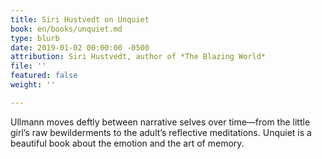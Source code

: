 ```yaml
---
title: Siri Hustvedt on Unquiet
book: en/books/unquiet.md
type: blurb
date: 2019-01-02 00:00:00 -0500
attribution: Siri Hustvedt, author of *The Blazing World*
file: ''
featured: false
weight: ''

---
```

Ullmann moves deftly between narrative selves over time―from the little girl’s raw bewilderments to the adult’s reflective meditations. Unquiet is a beautiful book about the emotion and the art of memory.